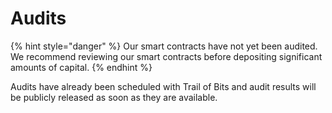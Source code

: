 # Audits

{% hint style="danger" %}
Our smart contracts have not yet been audited. We recommend reviewing our smart contracts before depositing significant amounts of capital.
{% endhint %}

Audits have already been scheduled with Trail of Bits and audit results will be publicly released as soon as they are available.

